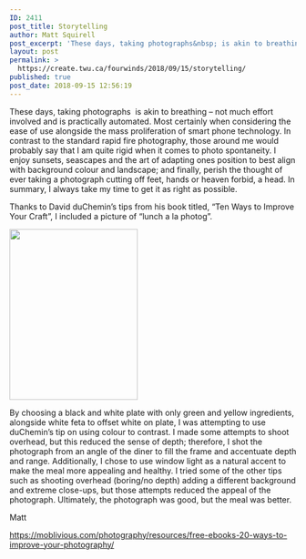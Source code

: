 ```yaml
---
ID: 2411
post_title: Storytelling
author: Matt Squirell
post_excerpt: 'These days, taking photographs&nbsp; is akin to breathing &ndash; not much effort involved and is practically automated. Most certainly when considering the ease of use alongside the mass proliferation of smart phone technology. In contrast to the standard rapid fire photography, those around me would probably say that I am quite rigid when it comes &hellip; <p><a href="https://create.twu.ca/fourwinds/2018/09/15/storytelling/">Continue reading<span> "Storytelling"</span></a></p>'
layout: post
permalink: >
  https://create.twu.ca/fourwinds/2018/09/15/storytelling/
published: true
post_date: 2018-09-15 12:56:19
---
```

These days, taking photographs  is akin to breathing &#8211; not much effort involved and is practically automated. Most certainly when considering the ease of use alongside the mass proliferation of smart phone technology. In contrast to the standard rapid fire photography, those around me would probably say that I am quite rigid when it comes to photo spontaneity. I enjoy sunsets, seascapes and the art of adapting ones position to best align with background colour and landscape; and finally, perish the thought of ever taking a photograph cutting off feet, hands or heaven forbid, a head. In summary, I always take my time to get it as right as possible.

Thanks to David duChemin&#8217;s tips from his book titled, &#8220;Ten Ways to Improve Your Craft&#8221;, I included a picture of &#8220;lunch a la photog&#8221;.

<img class="alignnone size-medium wp-image-186" src="http://create.twu.ca/fourwinds/files/2018/09/IMG-2302-e1537039625960-225x300.jpg" alt="" width="225" height="300" srcset="https://create.twu.ca/fourwinds/files/2018/09/IMG-2302-e1537039625960-225x300.jpg 225w, https://create.twu.ca/fourwinds/files/2018/09/IMG-2302-e1537039625960-768x1024.jpg 768w" sizes="(max-width: 225px) 100vw, 225px" />

By choosing a black and white plate with only green and yellow ingredients, alongside white feta to offset white on plate, I was attempting to use duChemin&#8217;s tip on using colour to contrast. I made some attempts to shoot overhead, but this reduced the sense of depth; therefore, I shot the photograph from an angle of the diner to fill the frame and accentuate depth and range. Additionally, I chose to use window light as a natural accent to make the meal more appealing and healthy. I tried some of the other tips such as shooting overhead (boring/no depth) adding a different background and extreme close-ups, but those attempts reduced the appeal of the photograph. Ultimately, the photograph was good, but the meal was better.

Matt

<a href="https://moblivious.com/photography/resources/free-ebooks-20-ways-to-improve-your-photography/">https://moblivious.com/photography/resources/free-ebooks-20-ways-to-improve-your-photography/</a>

&nbsp;